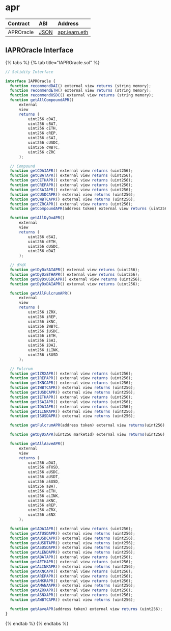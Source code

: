 # apr

| Contract  | ABI                                                                                            | Address                                                                                       |
| :-------- | :--------------------------------------------------------------------------------------------- | :-------------------------------------------------------------------------------------------- |
| APROracle | [JSON](https://github.com/yearn/apr-oracle/blob/master/build/contracts/APROracle.json) | [apr.iearn.eth](https://etherscan.io/address/0x97ff4a1b787ade6b94cca95b61f79417c673331d#code) |

## IAPROracle Interface

{% tabs %}
{% tab title="IAPROracle.sol" %}

```javascript
// Solidity Interface

interface IAPROracle {
  function recommendDAI() external view returns (string memory);
  function recommendETH() external view returns (string memory);
  function recommendUSDC() external view returns (string memory);
  function getAllCompoundAPR()
      external
      view
      returns (
          uint256 cDAI,
          uint256 cBAT,
          uint256 cETH,
          uint256 cREP,
          uint256 cSAI,
          uint256 cUSDC,
          uint256 cWBTC,
          uint256 cZRC
      );

  // Compound
  function getCDAIAPR() external view returns (uint256);
  function getCBATAPR() external view returns (uint256);
  function getCETHAPR() external view returns (uint256);
  function getCREPAPR() external view returns (uint256);
  function getCSAIAPR() external view returns (uint256);
  function getCUSDCAPR() external view returns (uint256);
  function getCWBTCAPR() external view returns (uint256);
  function getCZRCAPR() external view returns (uint256);
  function getCompoundAPR(address token) external view returns (uint256);

  function getAllDyDxAPR()
      external
      view
      returns (
          uint256 dSAI,
          uint256 dETH,
          uint256 dUSDC,
          uint256 dDAI
      );

  // dYdX
  function getDyDxSAIAPR() external view returns (uint256);
  function getDyDxETHAPR() external view returns (uint256);
  function getDyDxUSDCAPR() external view returns (uint256);
  function getDyDxDAIAPR() external view returns (uint256);

  function getAllFulcrumAPR()
      external
      view
      returns (
          uint256 iZRX,
          uint256 iREP,
          uint256 iKNC,
          uint256 iWBTC,
          uint256 iUSDC,
          uint256 iETH,
          uint256 iSAI,
          uint256 iDAI,
          uint256 iLINK,
          uint256 iSUSD
      );

  // Fulcrum
  function getIZRXAPR() external view returns (uint256);
  function getIREPAPR() external view returns (uint256);
  function getIKNCAPR() external view returns (uint256);
  function getIWBTCAPR() external view returns (uint256);
  function getIUSDCAPR() external view returns (uint256);
  function getIETHAPR() external view returns (uint256);
  function getISAIAPR() external view returns (uint256);
  function getIDAIAPR() external view returns (uint256);
  function getILINKAPR() external view returns (uint256);
  function getISUSDAPR() external view returns (uint256);

  function getFulcrumAPR(address token) external view returns(uint256);

  function getDyDxAPR(uint256 marketId) external view returns(uint256);

  function getAllAaveAPR()
      external
      view
      returns (
          uint256 aDAI,
          uint256 aTUSD,
          uint256 aUSDC,
          uint256 aUSDT,
          uint256 aSUSD,
          uint256 aBAT,
          uint256 aETH,
          uint256 aLINK,
          uint256 aKNC,
          uint256 aREP,
          uint256 aZRX,
          uint256 aSNX
      );

  function getADAIAPR() external view returns (uint256);
  function getATUSDAPR() external view returns (uint256);
  function getAUSDCAPR() external view returns (uint256);
  function getAUSDTAPR() external view returns (uint256);
  function getASUSDAPR() external view returns (uint256);
  function getALENDAPR() external view returns (uint256);
  function getABATAPR() external view returns (uint256);
  function getAETHAPR() external view returns (uint256);
  function getALINKAPR() external view returns (uint256);
  function getAKNCAPR() external view returns (uint256);
  function getAREPAPR() external view returns (uint256);
  function getAMKRAPR() external view returns (uint256);
  function getAMANAAPR() external view returns (uint256);
  function getAZRXAPR() external view returns (uint256);
  function getASNXAPR() external view returns (uint256);
  function getAWBTCAPR() external view returns (uint256);

  function getAaveAPR(address token) external view returns (uint256);
}
```

{% endtab %}
{% endtabs %}
